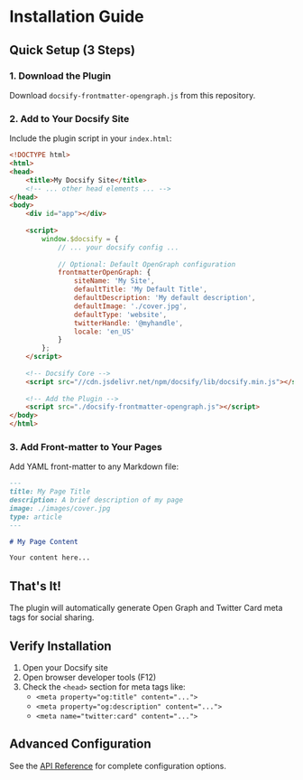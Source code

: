 # Installation Guide

## Quick Setup (3 Steps)

### 1. Download the Plugin

Download `docsify-frontmatter-opengraph.js` from this repository.

### 2. Add to Your Docsify Site

Include the plugin script in your `index.html`:

```html
<!DOCTYPE html>
<html>
<head>
    <title>My Docsify Site</title>
    <!-- ... other head elements ... -->
</head>
<body>
    <div id="app"></div>
    
    <script>
        window.$docsify = {
            // ... your docsify config ...
            
            // Optional: Default OpenGraph configuration
            frontmatterOpenGraph: {
                siteName: 'My Site',
                defaultTitle: 'My Default Title',
                defaultDescription: 'My default description',
                defaultImage: './cover.jpg',
                defaultType: 'website',
                twitterHandle: '@myhandle',
                locale: 'en_US'
            }
        };
    </script>
    
    <!-- Docsify Core -->
    <script src="//cdn.jsdelivr.net/npm/docsify/lib/docsify.min.js"></script>
    
    <!-- Add the Plugin -->
    <script src="./docsify-frontmatter-opengraph.js"></script>
</body>
</html>
```

### 3. Add Front-matter to Your Pages

Add YAML front-matter to any Markdown file:

```markdown
---
title: My Page Title
description: A brief description of my page
image: ./images/cover.jpg
type: article
---

# My Page Content

Your content here...
```

## That's It!

The plugin will automatically generate Open Graph and Twitter Card meta tags for social sharing.

## Verify Installation

1. Open your Docsify site
2. Open browser developer tools (F12)
3. Check the `<head>` section for meta tags like:
   - `<meta property="og:title" content="...">`
   - `<meta property="og:description" content="...">`
   - `<meta name="twitter:card" content="...">`

## Advanced Configuration

See the [API Reference](/documentation/api-reference/) for complete configuration options.
